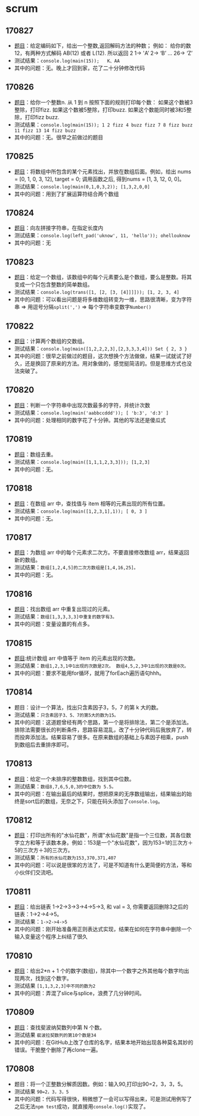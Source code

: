 # scrum
## 170827
- [题目](https://school.thoughtworks.cn/bbs/topic/660/have-fun)：给定编码如下，给出一个整数,返回解码方法的种数；
         例如：
         给你的数12，有两种方式解码 AB(12) 或者 L(12). 所以返回 2
         1-> 'A’
         2-> ‘B’
         …
         26-> ‘Z’
- 测试结果：```console.log(main(15));  
K、AA```
- 其中的问题：无。晚上才回到家，花了二十分钟修改代码
## 170826
- [题目](https://school.thoughtworks.cn/bbs/topic/656/%E4%BD%93%E8%83%BD%E5%A4%A7%E6%AF%94%E6%8B%BC%E9%A2%98%E7%9B%AE-8-26-fri-round4)：给你一个整数n. 从 1 到 n 按照下面的规则打印每个数：                 如果这个数被3整除，打印fizz.                 如果这个数被5整除，打印buzz.          如果这个数能同时被3和5整除，打印fizz buzz.
- 测试结果：```console.log(main(15));
1
2
fizz
4
buzz
fizz
7
8
fizz
buzz
11
fizz
13
14
fizz buzz```
- 其中的问题：无。很早之前做过的题目
## 170825
- [题目](https://school.thoughtworks.cn/bbs/topic/652/%E4%BD%93%E8%83%BD%E5%A4%A7%E6%AF%94%E6%8B%BC%E9%A2%98%E7%9B%AE-8-25-fri-round4)：将数组中所包含的某个元素找出，并放在数组后面。例如，给出 nums = [0, 1, 0, 3, 12], target = 0; 调用函数之后, 得到nums = [1, 3, 12, 0, 0]。
- 测试结果：```console.log(main(0,1,0,3,2));
[1,3,2,0,0]```
 - 其中的问题：用到了扩展运算符结合两个数组
## 170824
- [题目]()：向左拼接字符串，在指定长度内
- 测试结果：```console.log(left_pad('uknow', 11, 'hello'));
ohellouknow```
- 其中的问题：无
## 170823
- [题目](https://school.thoughtworks.cn/bbs/topic/644/%E4%BD%93%E8%83%BD%E5%A4%A7%E6%AF%94%E6%8B%BC%E9%A2%98%E7%9B%AE-8-23-wed-round2)：给定一个数组，该数组中的每个元素要么是个数组，要么是整数。将其变成一个只包含整数的简单数组。
- 测试结果：```console.log(trans([1, [2, [3, [4]]]]));
[1, 2, 3, 4]```
- 其中的问题：可以看出问题是将多维数组转变为一维，思路很清晰，变为字符串 => 用逗号分隔`split(',')` => 每个字符串变数字`Number()`
## 170822
- [题目](https://school.thoughtworks.cn/bbs/topic/642/%E4%BD%93%E8%83%BD%E5%A4%A7%E6%AF%94%E6%8B%BC%E9%A2%98%E7%9B%AE-8-22-tues-round1)：计算两个数组的交数组。
- 测试结果：```console.log(main([1,2,2,2,3],[2,3,3,3,4]))
Set { 2, 3 }```
- 其中的问题：很早之前做过的题目，这次想换个方法做做，结果一试就试了好久，还是换回了原来的方法。用对象做的，感觉挺简洁的。但是思维方式也没法突破了。 
## 170820
- [题目](https://school.thoughtworks.cn/bbs/topic/638/%E4%BD%93%E8%83%BD%E5%A4%A7%E6%AF%94%E6%8B%BC%E9%A2%98%E7%9B%AE-8-20-sun-round6)：判断一个字符串中出现次数最多的字符，并统计次数
- 测试结果：```console.log(main('aabbccddd'));
[ 'b:3', 'd:3' ]```
- 其中的问题：处理相同的数字花了十分钟。其他的写法还是傻瓜式
## 170819
- [题目]()：数组去重。
- 测试结果：```console.log(main([1,1,1,2,3,3]));
[1,2,3]```
- 其中的问题：无。
## 170818
- [题目](https://school.thoughtworks.cn/bbs/topic/634/%E4%BD%93%E8%83%BD%E5%A4%A7%E6%AF%94%E6%8B%BC%E9%A2%98%E7%9B%AE-8-18-fri-round4)：在数组 arr 中，查找值与 item 相等的元素出现的所有位置。
- 测试结果：```console.log(main([1,2,3,1],1));
[ 0, 3 ]```
- 其中的问题：无。
## 170817
- [题目](https://school.thoughtworks.cn/bbs/topic/632/%E4%BD%93%E8%83%BD%E5%A4%A7%E6%AF%94%E6%8B%BC%E9%A2%98%E7%9B%AE-8-17-turs-round3)：为数组 arr 中的每个元素求二次方。不要直接修改数组 arr，结果返回新的数组。
- 测试结果：```数组[1,2,4,5]的二次方数组是[1,4,16,25]。```
- 其中的问题：无。
## 170816
- [题目](https://school.thoughtworks.cn/bbs/topic/625/%E4%BD%93%E8%83%BD%E5%A4%A7%E6%AF%94%E6%8B%BC%E9%A2%98%E7%9B%AE-8-16-wed-round2)：找出数组 arr 中重复出现过的元素。
- 测试结果：```数组[1,3,3,3,3]中重复的数字有3。```
- 其中的问题：变量设置的有点多。
## 170815
- [题目](https://school.thoughtworks.cn/bbs/topic/618/%E4%BD%93%E8%83%BD%E5%A4%A7%E6%AF%94%E6%8B%BC%E9%A2%98%E7%9B%AE-8-15-tues-round1):统计数组 arr 中值等于 item 的元素出现的次数。
- 测试结果：```数组1,2,3,1中1出现的次数是2次。
          数组4,5,2,3中1出现的次数是0次。```
- 其中的问题：要求不能用for循环，就用了forEach遍历语句hhh。
## 170814
- 题目：设计一个算法，找出只含素因子3，5，7 的第 k 大的数。
- 测试结果：```只含素因子3、5、7的第5大的数为15。```
- 其中的问题：这道题曾经有两个思路，第一个是将排除法，第二个是添加法。排除法需要很长的判断条件，思路容易混乱，改了十分钟代码后我放弃了，转而投奔添加法。结果容易了很多。在原来数组的基础上与素因子相乘，push到数组后去重排序即可。
## 170813
- [题目](https://school.thoughtworks.cn/bbs/topic/613/%E4%BD%93%E8%83%BD%E5%A4%A7%E6%AF%94%E6%8B%BC%E9%A2%98%E7%9B%AE-8-13-sun-round6)：给定一个未排序的整数数组，找到其中位数。
- 测试结果：```数组8,7,6,5,0,3的中位数为
          5.5。```
- 其中的问题：在输出最后的结果时，想把原来的无序数组输出，结果输出的始终是sort后的数组，无奈之下，只能在码头添加了`console.log`。
## **170812**
- [题目](https://school.thoughtworks.cn/bbs/topic/607/%E4%BD%93%E8%83%BD%E5%A4%A7%E6%AF%94%E6%8B%BC%E9%A2%98%E7%9B%AE-8-12-sat-round5)：打印出所有的"水仙花数"，所谓"水仙花数"是指一个三位数，其各位数字立方和等于该数本身。例如：153是一个"水仙花数"，因为153=1的三次方＋5的三次方＋3的三次方。
- 测试结果：```所有的水仙花数为153,370,371,407```
- 其中的问题：可以说是很笨的方法了，可是不知道有什么更简便的方法，等和小伙伴们交流吧。
## **170811**
- [题目](https://school.thoughtworks.cn/bbs/topic/600/%E4%BD%93%E8%83%BD%E5%A4%A7%E6%AF%94%E6%8B%BC%E9%A2%98%E7%9B%AE-8-11-fri-round4)：给出链表 1->2->3->3->4->5->3, 和 val = 3, 你需要返回删除3之后的链表：1->2->4->5。
- 测试结果：```1->2->4->5```  
- 其中的问题：刚开始准备用正则表达式实现，结果在如何在字符串中删除一个输入变量这个程序上纠结了很久
## **170810**
- [题目](https://school.thoughtworks.cn/bbs/topic/592/%E4%BD%93%E8%83%BD%E5%A4%A7%E6%AF%94%E6%8B%BC%E9%A2%98%E7%9B%AE-8-10-turs-round3)：给出2*n + 1 个的数字(数组)，除其中一个数字之外其他每个数字均出现两次，找到这个数字。
- 测试结果
```[1,1,3,2,3]中不同的数为2```
- 其中的问题：弄混了slice与splice，浪费了几分钟时间。
## **170809**
- [题目](https://school.thoughtworks.cn/bbs/topic/582/%E4%BD%93%E8%83%BD%E5%A4%A7%E6%AF%94%E6%8B%BC%E9%A2%98%E7%9B%AE-8-9-wed-round2)：查找斐波纳契数列中第 N 个数。
- 测试结果
```裴波拉契数列的第10个数是34```
- 其中的问题：在GitHub上改了仓库的名字，结果本地开始出现各种莫名其妙的错误。干脆整个删除了再clone一遍。
## **170808**
- 题目：将一个正整数分解质因数。例如：输入90,打印出90=2，3，3，5。
- 测试结果
```90=2，3，3，5```
- 其中的问题：代码写得很快，稍微想了一会可以写得出来，可是测试用例写了之后无法`npm test`成功，就直接用`console.log()`实现了。
